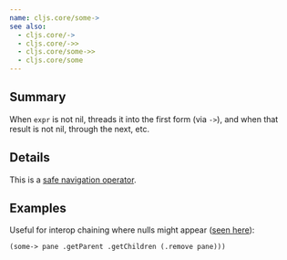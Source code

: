```yaml
---
name: cljs.core/some->
see also:
  - cljs.core/->
  - cljs.core/->>
  - cljs.core/some->>
  - cljs.core/some
---
```


## Summary

When `expr` is not nil, threads it into the first form (via `->`), and when that
result is not nil, through the next, etc.

## Details

This is a [safe navigation operator](https://en.wikipedia.org/wiki/Safe_navigation_operator).

## Examples

Useful for interop chaining where nulls might appear ([seen here](https://github.com/oakes/Nightcode/blob/2.5.10/src/clj/nightcode/editors.clj#L62)):

```
(some-> pane .getParent .getChildren (.remove pane)))
```
